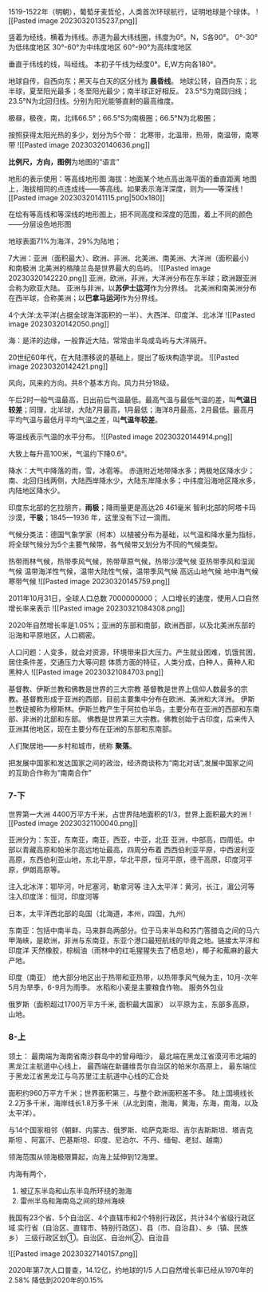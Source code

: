 1519-1522年（明朝），葡萄牙麦哲伦，人类首次环球航行，证明地球是个球体。
![[Pasted image 20230320135237.png]]

竖着为经线，横着为纬线。赤道为最大纬线圈，纬度为0°。N，S各90°。
0°-30°为低纬度地区
30°-60°为中纬度地区 
60°-90°为高纬度地区 

垂直于纬线的线，叫经线。 本初子午线为经度0°。E,W方向各180°。

地球自传，自西向东；黑天与白天的区分线为 **晨昏线**。
地球公转，自西向东；北半球，夏至阳光最多；冬至阳光最少；南半球正好相反。
23.5°S为南回归线；23.5°N为北回归线。分别为阳光能够直射的最高维度。

极昼，极夜，南，北纬66.5°；66.5°S为南极圈；66.5°N为北极圈；

按照获得太阳光热的多少，划分为5个带：
北寒带，北温带，热带，南温带，南寒带
![[Pasted image 20230320140636.png]]



**比例尺，方向，图例**为地图的“语言”


地形的表示使用：等高线地形图
海拔：地面某个地点高出海平面的垂直距离
地图上，海拔相同的点连成线——等高线。如果表示海洋深度，则为——等深线
![[Pasted image 20230320141115.png|500x180]]


在绘有等高线和等深线的地形图上，把不同高度和深度的范围，着上不同的颜色——分层设色地形图


地球表面71%为海洋，29%为陆地；

7大洲：亚洲（面积最大）、欧洲、非洲、北美洲、南美洲、大洋洲（面积最小）和南极洲
北美洲的格陵兰岛是世界最大的岛屿。
![[Pasted image 20230320142220.png]]
亚洲，欧洲，非洲，大洋洲分布在东半球；欧洲跟亚洲合称为欧亚大陆。
亚洲与非洲，以**苏伊士运河**作为分界线。
北美洲和南美洲分布在西半球，合称美洲；以**巴拿马运河**作为分界线。

4个大洋:太平洋(占据全球海洋面积的一半）、大西洋、印度洋、北冰洋
![[Pasted image 20230320142050.png]]


海：是洋的边缘，一般靠近大陆，常常由半岛或岛屿与大洋隔开。

20世纪60年代，在大陆漂移说的基础上，提出了板块构造学说。
![[Pasted image 20230320142421.png]]

风向，风来的方向。共8个基本方向。风力共分18级。

午后2时一般气温最高，日出前后气温最低。最高气温与最低气温的差，叫**气温日较差**；同理，北半球，大陆7月最高，1月最低；海洋8月最高，2月最低。最高月平均气温与最低月平均气温之差，叫**气温年较差**。

等温线表示气温的水平分布。
![[Pasted image 20230320144914.png]]






大致上每升高100米，气温约下降0.6°。

降水：大气中降落的雨，雪，冰雹等。
赤道附近地带降水多；两极地区降水少；南、北回归线两侧，大陆西岸降水少，大陆东岸降水多；中纬度沿海地区降水多，内陆地区降水少。

印度东北部的乞拉朋齐，**雨极**；降雨量更是高达26 461毫米
智利北部的阿塔卡玛沙漠，**干极**；1845—1936 年，这里没有下过一滴雨。

气候分类法：德国气象学家（柯本）以植被分布为基础，以气温和降水量为指标，将全球气候分为5个主要气候带，各气候带又划分为不同的气候类型。

热带雨林气候，热带季风气候，热带草原气候，热带沙漠气候
亚热带季风和湿润气候 
温带海洋性气候，温带大陆性气候，温带季风气候 
高远山地气候 
地中海气候 
寒带气候
![[Pasted image 20230320145759.png]]


2011年10月31日，全球人口总数 7000000000；
人口增长的速度，使用人口自然增长率来表示
![[Pasted image 20230321084308.png]]

2020年自然增长率是1.05%；亚洲的东部和南部，欧洲西部，以及北美洲东部的沿海和平原地区，人口稠密。

人口问题：人变多，就会对资源，环境带来巨大压力。产生就业困难，饥饿贫困，居住条件差，交通压力大等问题
体质方面的特征，人类分成，白种人，黄种人和黑种人
![[Pasted image 20230321084703.png]]

基督教、伊斯兰教和佛教是世界的三大宗教
基督教是世界上信仰人数最多的宗教。基督教形成于亚洲的西部，目前主要集中分布在欧洲、美洲和大洋洲。
伊斯兰教徒被称为穆斯林。伊斯兰教产生于阿拉伯半岛，主要分布在亚洲的西部和东南部、非洲的北部和东部。
佛教是世界第三大宗教。佛教创始于古印度，后来传入亚洲其他地区，现在主要分布在亚洲的东部和东南部。


人们聚居地——乡村和城市，统称 **聚落**。

把发展中国家和发达国家之间的政治，经济商谈称为“南北对话”,发展中国家之间的互助合作称为“南南合作”


### 7-下 









世界第一大洲 
4400万平方千米，占世界陆地面积的1/3，世界上面积最大的洲
![[Pasted image 20230321100040.png]]


亚洲分为：东亚，东南亚，南亚，西亚，中亚，北亚
亚洲，中部高，四周低。中部以青藏高原和帕米尔高远地址最高，四周分布着 西西伯利亚平原，中西波利亚高原，东西伯利亚山地，东北平原，华北平原，恒河平原，德干高原，印度河平原，伊朗高原等。

注入北冰洋：鄂毕河，叶尼塞河，勒拿河等 
注入太平洋：黄河，长江，湄公河等 
注入印度洋：恒河，印度河等


日本，太平洋西北部的岛国（北海道，本州，四国，九州）



东南亚：包括中南半岛，马来群岛两部分。位于马来半岛和苏门答腊岛之间的马六甲海峡，是欧洲，非洲与东南亚，东亚个港口最短航线的毕竟之地。链接太平洋和印度洋 
天然橡胶，棕榈油（雨林中的红毛猩猩失去了栖息地），椰子和蕉麻的最大产地。


印度（南亚）
绝大部分地区出于热带和亚热带，以热带季风气候为主，10月-次年5月为旱季，6-9月为雨季。
水稻和小麦是主要粮食作物。
服务外包业

俄罗斯（面积超过1700万平方千米, 面积最大国家）
以平原为主，东部多高原，山地。


### 8-上 





领土：
最南端为海南省南沙群岛中的曾母暗沙，
最北端在黑龙江省漠河市北端的黑龙江主航道中心线上，
最西端在新疆维吾尔自治区的帕米尔高原上，
最东端位于黑龙江省黑龙江与乌苏里江主航道中心线的汇合处

面积约960万平方千米；世界面积第三，与整个欧洲面积差不多。
陆上国境线长2.2万多千米，海岸线长1.8万多千米（从北到南，渤海，黄海，东海，南海，以及太平洋）。

与14个国家相邻（朝鲜、内蒙古、俄罗斯、哈萨克斯坦、吉尔吉斯斯坦、塔吉克斯坦 、阿富汗、巴基斯坦、印度、尼泊尔、不丹、缅甸、老挝、越南）

领海范围从领海极限算起，向海上延伸到12海里。

内海有两个，
1. 被辽东半岛和山东半岛所环绕的渤海
2. 雷州半岛和海南岛之间的琼州海峡


我国有23个省、5个自治区、4个直辖市和2个特别行政区，共计34个省级行政区域
实行省（自治区、直辖市、特别行政区）、县（市、自治县）、乡（镇、民族乡）
三级行政区划①。自治区、自治州②、自治县

![[Pasted image 20230327140157.png]]



2020年第7次人口普查，14.12亿，约地球的1/5
人口自然增长率已经从1970年的2.58% 降低到2020年的0.15%















